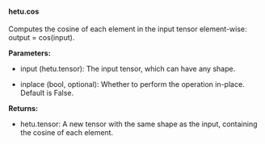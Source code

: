#### hetu.cos

Computes the cosine of each element in the input tensor element-wise: output = cos(input).

**Parameters:**

* input (hetu.tensor): The input tensor, which can have any shape.

* inplace (bool, optional): Whether to perform the operation in-place. Default is False.

**Returns:**

* hetu.tensor: A new tensor with the same shape as the input, containing the cosine of each element.

